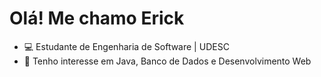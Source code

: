 # Olá! Me chamo Erick 

- 💻 Estudante de Engenharia de Software | UDESC
- 🌱 Tenho interesse em Java, Banco de Dados e Desenvolvimento Web




